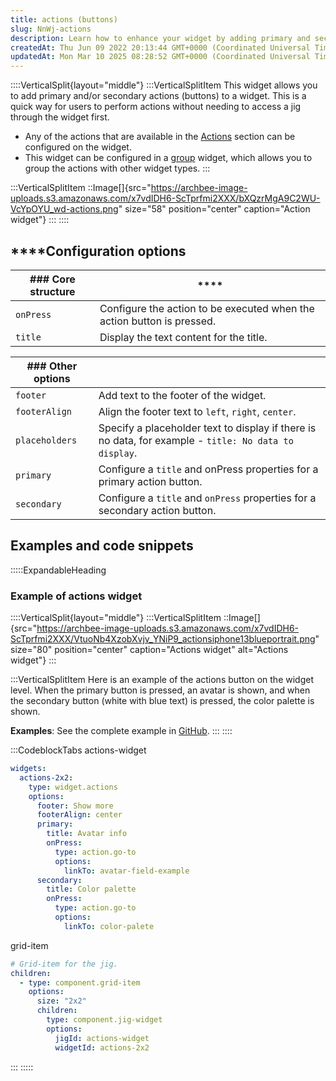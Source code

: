 ```yaml
---
title: actions (buttons)
slug: NnWj-actions
description: Learn how to enhance your widget by adding primary and secondary actions without the need to access the widget first. This document covers configuration options and examples for our versatile actions widget, which can be configured both within the widget 
createdAt: Thu Jun 09 2022 20:13:44 GMT+0000 (Coordinated Universal Time)
updatedAt: Mon Mar 10 2025 08:28:52 GMT+0000 (Coordinated Universal Time)
---
```


::::VerticalSplit{layout="middle"}
:::VerticalSplitItem
This widget allows you to add primary and/or secondary actions (buttons) to a widget. This is a quick way for users to perform actions without needing to access a jig through the widget first.

- Any of the actions that are available in the [Actions](./../Actions.md) section can be configured on the widget.
- This widget can be configured in a [group](<./Content widget components/group.md>) widget, which allows you to group the actions with other widget types.
:::

:::VerticalSplitItem
::Image[]{src="https://archbee-image-uploads.s3.amazonaws.com/x7vdIDH6-ScTprfmi2XXX/bXQzrMgA9C2WU-VcYpOYU_wd-actions.png" size="58" position="center" caption="Action widget"}
:::
::::

## ****Configuration options

| ### Core structure | ****                                                                   |
| ------------------ | ---------------------------------------------------------------------- |
| `onPress`          | Configure the action to be executed when the action button is pressed. |
| `title`            | Display the text content for the title.                                |

| ### Other options |                                                                                                       |
| ----------------- | ----------------------------------------------------------------------------------------------------- |
| `footer`          | Add text to the footer of the widget.                                                                 |
| `footerAlign`     | Align the footer text to `left`, `right`, `center`.                                                   |
| `placeholders`    | Specify a placeholder text to display if there is no data, for example - `title: No data to display`. |
| `primary`         | Configure a `title` and onPress properties for a primary action button.                               |
| `secondary`       | Configure a `title` and `onPress` properties for a secondary action button.                           |

## Examples and code snippets

:::::ExpandableHeading
### Example of actions widget

::::VerticalSplit{layout="middle"}
:::VerticalSplitItem
::Image[]{src="https://archbee-image-uploads.s3.amazonaws.com/x7vdIDH6-ScTprfmi2XXX/VtuoNb4XzobXvjv_YNiP9_actionsiphone13blueportrait.png" size="80" position="center" caption="Actions widget" alt="Actions widget"}
:::

:::VerticalSplitItem
Here is an example of the actions button on the widget level. When the primary button is pressed, an avatar is shown, and when the secondary button (white with blue text) is pressed, the color palette is shown.

**Examples**:
See the complete example in [GitHub](https://github.com/jigx-com/jigx-samples/blob/main/quickstart/jigx-samples/jigs/widgets/action/actions.jigx).
:::
::::

:::CodeblockTabs
actions-widget

```yaml
widgets:
  actions-2x2:
    type: widget.actions
    options:
      footer: Show more
      footerAlign: center
      primary:
        title: Avatar info
        onPress:
          type: action.go-to
          options:
            linkTo: avatar-field-example
      secondary:
        title: Color palette
        onPress:
          type: action.go-to
          options:
            linkTo: color-palete
```

grid-item

```yaml
# Grid-item for the jig.
children:
  - type: component.grid-item
    options:
      size: "2x2"
      children: 
        type: component.jig-widget
        options:
          jigId: actions-widget
          widgetId: actions-2x2
```
:::
:::::

